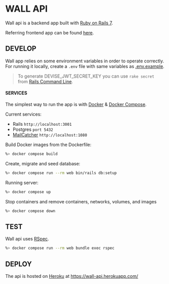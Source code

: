 # WALL API

Wall api is a backend app built with [Ruby on Rails 7](https://rubyonrails.org/).

Referring frontend app can be found [here](https://github.com/deboracosilveira/wall-ui).

## DEVELOP

Wall app relies on some environment variables in order to operate correctly.
For running it locally, create a `.env` file with same variables as [.env.example](.env.example).
> To generate DEVISE_JWT_SECRET_KEY you can use `rake secret` from [Rails Command Line](https://guides.rubyonrails.org/v4.0/command_line.html).

#### SERVICES

The simplest way to run the app is with [Docker](https://docs.docker.com/get-docker/) & [Docker Compose](https://docs.docker.com/compose/install/).

Current services:
- Rails `http://localhost:3001`
- Postgres `port 5432`
- [MailCatcher](https://mailcatcher.me/) `http://localhost:1080` 

Build Docker images from the Dockerfile:
```sh
%> docker compose build
```

Create, migrate and seed database:
```sh
%> docker compose run --rm web bin/rails db:setup
```

Running server:
```sh
%> docker compose up
```

Stop containers and remove containers, networks, volumes, and images
```sh
%> docker compose down
```

## TEST
Wall api uses [RSpec](https://rspec.info/).

```sh
%> docker compose run --rm web bundle exec rspec
```

## DEPLOY
The api is hosted on [Heroku](https://www.heroku.com/) at https://wall-api.herokuapp.com/
